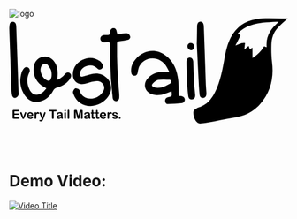 ![logo](https://github.com/user-attachments/assets/f7fceebd-0d8d-429a-80d2-813969b9979d)<?xml version="1.0" encoding="UTF-8"?>
<svg id="Layer_1" data-name="Layer 1" xmlns="http://www.w3.org/2000/svg" viewBox="0 0 405.76 153.67">
  <defs>
  </defs>
  <g>
    <path class="cls-2" d="M405.76.37c-5.06,4.7-10.51,9.07-15.15,14.23-5.88,6.54-8.39,14.92-8.62,23.72-.22,8.4-.13,16.9.9,25.21,2.9,23.48-1.8,44.37-17.56,62.06-9.66,10.84-21.58,16.74-35.53,19.05-14.21,2.36-28.33,5.37-42.5,8.02-2.81.52-5.68.69-8.53.99-.51.05-1.03.01-1.54-.03-3.6-.34-7.37-5.27-8.44-11.03-1.19-6.45-.52-8.36,3.8-10.74.99-.55,1.94-1.27,3-1.58,15-4.38,22.24-16.51,27.71-30.25,5.32-13.35,7.78-27.5,10.36-41.62,1.89-10.35,4.11-20.62,8.95-30.03,7.95-15.47,20.45-24.2,36.95-27,12.43-2.12,24.92-1.18,37.41-1,3.05.04,6.1,0,8.76,0ZM336.99,24.9c-2.55,5.15-4.98,10.06-7.42,14.97,4.83-1.65,8.89-4.51,14.01-3.58-.34,3.12-.66,5.98-1.04,9.41,2.41-2,4.29-3.56,6.33-5.24.63,1.89,1.14,3.41,1.68,5.04,1.24-.82,2.15-1.43,3.87-2.58v15.09c7.03-4.65,12.82-9.85,16.77-17.05,1.22.38,2.26.7,3.92,1.21-1.54-16.13,6.39-27.12,17.4-36.66-1.33-.36-2.4-.41-3.47-.35-6.43.39-12.89.53-19.27,1.29-10.3,1.23-20.34,3.69-29.32,9.41-2.6,1.66-4.84,3.92-7.5,6.11,1.76,1.27,2.84,2.05,4.05,2.93Z"/>
    <path class="cls-1" d="M236.42,106.75c-3.62,1.33-6.95,2.61-10.32,3.78-6.07,2.11-12.2,2.57-18.36.36-10.93-3.92-13.53-15.64-5.27-24.02,5.43-5.51,12.04-8.32,19.6-8.63,3.34-.13,6.69-.02,11.12-.02-1.89-3.47-3.13-6.31-4.84-8.81-10.01-14.63-30.17-14.46-38.7.37-1.2,2.09-1.51,4.76-2.16,7.18-.27,1.01-.21,2.13-.52,3.12-.76,2.45-2.2,4.11-4.92,3.85-2.68-.26-3.95-2.12-4.31-4.65-1.08-7.65,1.66-14.08,6.44-19.59,15.35-17.71,39.22-15.09,52.69,3.86,6.28,8.84,8.84,19.12,9.66,29.87.46,5.92.32,11.9.35,17.86,0,1.63.54,2.41,2.13,2.3.31-.02.62-.01.92.01,3.37.29,5.68,2.24,5.88,4.96.19,2.5-1.77,5.14-5.01,5.47-6.49.66-13.03.91-19.55,1.14-2.58.09-3.91-1.83-4.15-4.27-.26-2.59.87-4.54,3.36-5.43.29-.1.6-.13.9-.19,5.76-1.15,6.09-1.67,5.05-8.54ZM216.16,101.71c6.86-.2,12.76-3.13,18.47-6.5.82-.48,1.59-2.14,1.42-3.07-.17-.93-1.52-2.28-2.39-2.31-5.58-.2-11.25-.69-16.71.17-2.87.46-5.63,3.17-7.95,5.41-1.9,1.83-1.25,3.99,1.23,4.96,1.87.74,3.95.9,5.93,1.32Z"/>
    <path class="cls-1" d="M71.12,89.75c2.38-1.69,4.85-3.27,7.12-5.1,1.36-1.1,2.36-2.66,3.64-3.89,1.83-1.77,3.98-2.35,6.13-.77,2.25,1.66,2.58,4.1,1.4,6.55-2.69,5.58-7.29,9.13-12.45,11.89-2.25,1.2-4.7,2.2-7.17,2.75-2.87.64-4.65,2.18-6.05,4.8-3.78,7.04-9.26,12.18-16.62,14.87-9.31,3.4-18.15.66-24-7.59-7.32-10.34-8.81-21.79-5.18-33.95.62-2.08,1.84-4.06,3.14-5.78,1.67-2.21,3.97-3.04,6.54-1.49,2.19,1.33,2.97,4.29,1.57,7.04-3.02,5.95-3.61,12.15-2.1,18.59.48,2.04,1.3,4.03,2.17,5.94,5.05,11.05,14.75,9.11,20.72,3.46,1.4-1.33,2.56-2.94,4.11-4.76-1.81-1.08-3.18-1.94-4.58-2.73-10.16-5.73-15.77-17.26-13.73-28.94,1.3-7.47,5.59-12.7,12.79-14.3,6.88-1.53,12.69,1.25,17.02,6.96,4.45,5.87,5.14,12.82,4.82,19.98-.08,1.89-.23,3.77-.35,5.66.35.27.7.54,1.05.81ZM61.63,80.01c-.13-3.57-1.04-5.58-3.5-9.05-1.6-2.26-2.86-5.29-6.97-4.2-3.13.3-4.37,2.73-5.22,5.5-2.03,6.64,3.36,16.86,9.85,18.77,2.16.64,3.41.12,4.48-1.94,1.2-2.3,1.68-4.66,1.36-9.08Z"/>
    <path class="cls-1" d="M118.41,128.21c-11.58,0-20.88-6.48-24.82-17.36-.46-1.27-1.03-2.87-.65-3.99.58-1.72,1.64-3.88,3.05-4.51,1.29-.58,3.49.3,4.95,1.17,1,.59,1.63,2.17,2.07,3.45,2.76,8.09,10.04,11.15,17.82,10.3,5.47-.6,10.2-3.17,13.84-7.51,2.78-3.31,4.97-7.15,2.98-11.65-1.94-4.38-5.97-6.52-10.29-6.28-4.7.26-9.39,1.62-13.98,2.91-3.81,1.07-7.5,2.02-11.44.92-5.02-1.39-8.45-5.44-9.06-10.83-1.15-10.08,3.61-18.91,13.16-23.78,8.61-4.4,17.24-4.21,25.41,1.17,1.87,1.23,3.39,3.35,4.52,5.39,1.35,2.46.38,4.83-1.76,6.42-2.05,1.53-4.23,1.1-5.84-.72-5-5.65-13.42-5.81-19.72-1.59-2.91,1.95-4.82,4.57-5.68,8.01-1.05,4.2.73,6.26,4.74,5.29,4.77-1.16,9.44-2.79,14.23-3.83,12.45-2.69,24.84,5.93,26.46,18.43.67,5.18-1.14,9.88-3.85,14.13-5.34,8.41-16.4,14.46-26.14,14.46Z"/>
    <path class="cls-1" d="M146.73,37.96c.04-2.67-1.1-3.37-3.38-3.12-1.73.19-3.48.42-5.2.32-3.2-.19-5.49-2.55-5.48-5.34.02-2.75,2.39-5.08,5.54-5.28,1.84-.12,3.68-.08,5.53-.06,1.71.02,2.74-.68,2.79-2.58,0-.32.07-.63.12-.95.64-4.46,2.36-6.53,5.38-6.49,2.65.03,4.12,1.84,4.79,6.32.33,2.18,1.47,2.5,3.25,2.25,3.14-.44,6.28-.96,9.44-1.1,1.54-.07,3.49.18,4.57,1.13,1.21,1.06,2.31,3.13,2.21,4.67-.09,1.36-1.7,3.4-2.98,3.74-3.82,1.04-7.81,1.54-11.75,1.96-4.12.44-4.44.65-4.51,5-.33,23.68.84,47.28,3.06,70.84.21,2.22.28,4.48.14,6.7-.19,3.09-2.25,5.28-4.87,5.1-2.66-.18-4.4-1.91-4.68-4.65-.89-8.68-1.78-17.36-2.35-26.07-.66-9.99-1.74-44.93-1.63-52.38Z"/>
    <path class="cls-1" d="M13.51,106.38c-.06,2.09.53,4.47-.25,6.2-.73,1.64-2.71,3.33-4.4,3.71-2.23.5-4.11-1.23-4.73-3.65-.49-1.94-.79-3.97-.86-5.97C2.15,76.23,1.05,45.79,0,15.34c-.07-2.1.29-4.23.58-6.33.34-2.47,1.86-3.62,4.21-3.79,2.54-.18,4.17,1.12,4.84,3.5.45,1.61.56,3.36.58,5.05"/>
    <path class="cls-1" d="M273.71,11.5c.01-1.44.32-3.05,1.01-4.27,1.68-2.97,6.49-2.79,7.87.38.77,1.76.91,3.9.99,5.88,1,27.99,1.92,55.99,2.9,83.98.12,3.4.5,6.79.71,10.19.08,1.27.2,2.58-.01,3.82-.47,2.77-1.97,4.84-4.82,4.92-2.68.08-4.54-1.7-4.91-4.38-.61-4.41-.92-8.88-1.15-13.34-1.04-20.21-2.01-40.42-3-60.63.12,0,.31-17.7.4-26.54Z"/>
    <path class="cls-1" d="M258.27,63.55c.02-3.65,1.82-6.08,4.46-6.2,3-.14,5.22,2.29,5.38,6.11.42,10.11.67,20.24,1.2,30.34.31,5.94,1,11.86,1.6,17.78.42,4.09-1.39,6.83-4.82,7.02-2.81.16-4.8-1.31-5.3-5-.86-6.31-1.38-12.69-1.74-19.06-.27-4.88-.83-25.56-.79-30.99Z"/>
    <path class="cls-1" d="M265.1,46.72c-2.59.1-5.39-2.62-5.52-5.38-.13-2.78,1.96-5.21,4.58-5.34,2.84-.14,5.31,2.23,5.46,5.25.13,2.76-2.03,5.38-4.52,5.47Z"/>
  </g>
  <g>
    <path class="cls-2" d="M13.39,135.82h-5.88v3.16h5.41c.4,0,.7.09.89.27s.29.41.29.71-.1.53-.29.72-.49.28-.9.28h-5.41v3.67h6.08c.41,0,.72.1.93.29s.31.44.31.76-.1.55-.31.74-.52.29-.93.29h-7.09c-.57,0-.98-.13-1.23-.38s-.37-.66-.37-1.22v-9.69c0-.38.06-.68.17-.92s.29-.41.52-.52.54-.16.91-.16h6.89c.42,0,.73.09.93.28s.3.43.3.73-.1.55-.3.73-.51.28-.93.28Z"/>
    <path class="cls-2" d="M18.44,138.65l1.94,5.45,2.09-5.69c.16-.46.33-.78.48-.97s.4-.29.72-.29c.3,0,.56.1.78.31s.32.44.32.71c0,.11-.02.23-.06.37s-.08.27-.13.4-.11.26-.17.42l-2.3,5.71c-.06.16-.15.37-.25.62s-.22.47-.34.65-.28.32-.47.42-.41.15-.67.15c-.34,0-.61-.08-.81-.23s-.35-.33-.45-.51-.26-.55-.49-1.09l-2.29-5.65c-.05-.14-.11-.28-.16-.42s-.1-.28-.14-.43-.06-.27-.06-.38c0-.16.05-.33.15-.49s.24-.29.41-.4.37-.15.57-.15c.4,0,.67.11.82.34s.31.61.5,1.15Z"/>
    <path class="cls-2" d="M32.96,142.63h-4.69c0,.54.12,1.03.33,1.44s.5.73.85.94.75.32,1.17.32c.29,0,.55-.03.79-.1s.47-.17.69-.32.43-.3.62-.46.43-.39.73-.67c.12-.11.3-.16.53-.16.25,0,.45.07.6.2s.23.33.23.57c0,.22-.08.47-.25.76s-.43.57-.77.83-.77.49-1.29.66-1.11.26-1.79.26c-1.54,0-2.74-.44-3.59-1.32s-1.28-2.07-1.28-3.58c0-.71.11-1.37.32-1.97s.52-1.13.92-1.56.9-.77,1.49-1,1.25-.35,1.97-.35c.94,0,1.74.2,2.41.59s1.17.91,1.51,1.53.5,1.27.5,1.92c0,.6-.17.99-.52,1.17s-.83.27-1.46.27ZM28.26,141.26h4.35c-.06-.82-.28-1.43-.66-1.84s-.89-.61-1.52-.61-1.09.21-1.47.62-.62,1.02-.7,1.83Z"/>
    <path class="cls-2" d="M39.34,143.45v2c0,.49-.11.85-.34,1.09s-.52.36-.87.36-.63-.12-.85-.37-.33-.61-.33-1.09v-6.68c0-1.08.39-1.62,1.17-1.62.4,0,.69.13.86.38s.27.62.29,1.12c.29-.49.58-.86.88-1.12s.7-.38,1.21-.38.99.13,1.47.38.71.59.71,1c0,.29-.1.53-.3.73s-.42.29-.65.29c-.09,0-.3-.05-.64-.16s-.63-.16-.89-.16c-.35,0-.64.09-.86.28s-.4.46-.52.82-.21.8-.25,1.3-.07,1.11-.07,1.83Z"/>
    <path class="cls-2" d="M47.06,147.21l.22-.54-2.95-7.44c-.18-.43-.27-.74-.27-.93,0-.21.05-.4.16-.57s.25-.32.44-.42.38-.16.58-.16c.35,0,.61.11.78.33s.33.53.47.94l2.03,5.91,1.92-5.49c.15-.45.29-.79.41-1.05s.25-.42.39-.51.33-.13.58-.13c.18,0,.36.05.52.15s.3.23.39.39.14.34.14.52c-.02.11-.06.27-.11.47s-.12.41-.19.62l-3.13,8.19c-.27.72-.53,1.29-.79,1.7s-.6.73-1.02.94-1,.33-1.72.33-1.23-.08-1.58-.23-.53-.43-.53-.83c0-.28.08-.49.25-.64s.41-.22.74-.22c.13,0,.25.02.38.05.15.04.28.05.4.05.28,0,.49-.04.65-.12s.3-.22.43-.43.27-.5.44-.89Z"/>
    <path class="cls-2" d="M67.63,135.96h-2.85v9.36c0,.54-.12.94-.36,1.2s-.55.39-.93.39-.7-.13-.94-.4-.36-.66-.36-1.2v-9.36h-2.85c-.45,0-.78-.1-.99-.29s-.33-.46-.33-.78.11-.6.34-.79.55-.29.98-.29h8.3c.45,0,.79.1,1.01.3s.33.46.33.78-.11.58-.33.78-.56.29-1,.29Z"/>
    <path class="cls-2" d="M75.51,145.56c-.58.45-1.14.79-1.68,1.02s-1.15.34-1.82.34c-.62,0-1.16-.12-1.62-.36s-.82-.57-1.08-.99-.38-.87-.38-1.35c0-.66.21-1.22.62-1.68s.99-.77,1.71-.93c.15-.04.53-.11,1.13-.24s1.12-.24,1.55-.34.9-.23,1.4-.37c-.03-.63-.16-1.1-.38-1.39s-.69-.44-1.4-.44c-.61,0-1.07.08-1.38.25s-.57.42-.79.76-.38.56-.47.67-.29.16-.58.16c-.27,0-.5-.09-.7-.26s-.29-.39-.29-.66c0-.42.15-.83.45-1.23s.76-.73,1.4-.98,1.42-.39,2.36-.39c1.05,0,1.88.12,2.49.37s1.03.64,1.28,1.18.37,1.25.37,2.14c0,.56,0,1.04,0,1.43s0,.83-.01,1.31c0,.45.07.92.22,1.41s.22.8.22.94c0,.25-.12.47-.35.67s-.49.3-.79.3c-.25,0-.49-.12-.73-.35s-.5-.57-.76-1.01ZM75.36,142.09c-.35.13-.86.27-1.53.41s-1.14.25-1.39.32-.5.2-.74.4-.35.47-.35.82.14.67.41.93.64.38,1.08.38c.47,0,.91-.1,1.31-.31s.7-.48.88-.8c.22-.36.33-.96.33-1.79v-.34Z"/>
    <path class="cls-2" d="M81.36,136.04c-.33,0-.62-.1-.86-.31s-.36-.5-.36-.87c0-.34.12-.62.36-.84s.53-.33.85-.33.59.1.83.3.36.49.36.87-.12.66-.35.87-.51.31-.83.31ZM82.55,138.52v6.93c0,.48-.11.84-.34,1.09s-.52.37-.87.37-.64-.13-.86-.38-.33-.61-.33-1.08v-6.86c0-.47.11-.83.33-1.07s.51-.36.86-.36.64.12.87.36.34.57.34,1Z"/>
    <path class="cls-2" d="M85.02,145.46v-10.41c0-.48.11-.84.32-1.09s.5-.37.87-.37.66.12.88.36.33.61.33,1.09v10.41c0,.49-.11.85-.34,1.09s-.52.36-.87.36-.64-.13-.86-.38-.33-.61-.33-1.08Z"/>
    <path class="cls-2" d="M98.92,144.75l-2.07-8.21v8.89c0,.49-.11.86-.33,1.11s-.51.37-.87.37-.64-.12-.86-.36-.33-.61-.33-1.11v-10.2c0-.56.15-.94.44-1.14s.69-.29,1.19-.29h.81c.49,0,.84.04,1.06.13s.38.25.49.47.23.6.36,1.12l1.87,7.06,1.87-7.06c.13-.52.25-.89.36-1.12s.27-.39.49-.47.57-.13,1.06-.13h.81c.5,0,.89.1,1.19.29s.44.58.44,1.14v10.2c0,.49-.11.86-.33,1.11s-.51.37-.88.37c-.35,0-.63-.12-.85-.37s-.33-.62-.33-1.11v-8.89l-2.07,8.21c-.13.53-.24.92-.33,1.17s-.24.48-.47.68-.54.31-.95.31c-.3,0-.56-.07-.77-.2s-.38-.3-.49-.51-.21-.43-.28-.68-.14-.51-.21-.78Z"/>
    <path class="cls-2" d="M115.46,145.56c-.58.45-1.14.79-1.68,1.02s-1.15.34-1.82.34c-.62,0-1.16-.12-1.62-.36s-.82-.57-1.08-.99-.38-.87-.38-1.35c0-.66.21-1.22.62-1.68s.99-.77,1.71-.93c.15-.04.53-.11,1.13-.24s1.12-.24,1.55-.34.9-.23,1.4-.37c-.03-.63-.16-1.1-.38-1.39s-.69-.44-1.4-.44c-.61,0-1.07.08-1.38.25s-.57.42-.79.76-.38.56-.47.67-.29.16-.58.16c-.27,0-.5-.09-.7-.26s-.29-.39-.29-.66c0-.42.15-.83.45-1.23s.76-.73,1.4-.98,1.42-.39,2.36-.39c1.05,0,1.88.12,2.49.37s1.03.64,1.28,1.18.37,1.25.37,2.14c0,.56,0,1.04,0,1.43s0,.83-.01,1.31c0,.45.07.92.22,1.41s.22.8.22.94c0,.25-.12.47-.35.67s-.49.3-.79.3c-.25,0-.49-.12-.73-.35s-.5-.57-.76-1.01ZM115.3,142.09c-.35.13-.86.27-1.53.41s-1.14.25-1.39.32-.5.2-.74.4-.35.47-.35.82.14.67.41.93.64.38,1.08.38c.47,0,.91-.1,1.31-.31s.7-.48.88-.8c.22-.36.33-.96.33-1.79v-.34Z"/>
    <path class="cls-2" d="M119.78,137.37h.26v-1.44c0-.39.01-.69.03-.91s.08-.41.17-.57c.09-.16.23-.3.4-.4s.37-.15.59-.15c.3,0,.58.11.83.34.16.15.27.34.31.56s.07.53.07.94v1.63h.88c.34,0,.6.08.78.24s.27.37.27.62c0,.32-.13.55-.38.68s-.62.19-1.09.19h-.45v4.41c0,.38.01.66.04.87s.1.37.21.49.3.19.56.19c.14,0,.33-.02.57-.07s.43-.07.56-.07c.19,0,.37.08.52.23s.23.35.23.58c0,.39-.21.68-.63.89s-1.03.31-1.82.31c-.75,0-1.32-.13-1.71-.38s-.64-.6-.76-1.05-.18-1.04-.18-1.78v-4.61h-.32c-.35,0-.61-.08-.79-.25s-.27-.37-.27-.62.1-.46.29-.62.47-.24.83-.24Z"/>
    <path class="cls-2" d="M126.15,137.37h.26v-1.44c0-.39.01-.69.03-.91s.08-.41.17-.57c.09-.16.23-.3.4-.4s.37-.15.59-.15c.3,0,.58.11.83.34.16.15.27.34.31.56s.07.53.07.94v1.63h.88c.34,0,.6.08.78.24s.27.37.27.62c0,.32-.13.55-.38.68s-.62.19-1.09.19h-.45v4.41c0,.38.01.66.04.87s.1.37.21.49.3.19.56.19c.14,0,.33-.02.57-.07s.43-.07.56-.07c.19,0,.37.08.52.23s.23.35.23.58c0,.39-.21.68-.63.89s-1.03.31-1.82.31c-.75,0-1.32-.13-1.71-.38s-.64-.6-.76-1.05-.18-1.04-.18-1.78v-4.61h-.32c-.35,0-.61-.08-.79-.25s-.27-.37-.27-.62.1-.46.29-.62.47-.24.83-.24Z"/>
    <path class="cls-2" d="M139.09,142.63h-4.69c0,.54.12,1.03.33,1.44s.5.73.85.94.75.32,1.17.32c.29,0,.55-.03.79-.1s.47-.17.69-.32.43-.3.62-.46.43-.39.73-.67c.12-.11.3-.16.53-.16.25,0,.45.07.6.2s.23.33.23.57c0,.22-.08.47-.25.76s-.43.57-.77.83-.77.49-1.29.66-1.11.26-1.79.26c-1.54,0-2.74-.44-3.59-1.32s-1.28-2.07-1.28-3.58c0-.71.11-1.37.32-1.97s.52-1.13.92-1.56.9-.77,1.49-1,1.25-.35,1.97-.35c.94,0,1.74.2,2.41.59s1.17.91,1.51,1.53.5,1.27.5,1.92c0,.6-.17.99-.52,1.17s-.83.27-1.46.27ZM134.39,141.26h4.35c-.06-.82-.28-1.43-.66-1.84s-.89-.61-1.52-.61-1.09.21-1.47.62-.62,1.02-.7,1.83Z"/>
    <path class="cls-2" d="M145.47,143.45v2c0,.49-.11.85-.34,1.09s-.52.36-.87.36-.63-.12-.85-.37-.33-.61-.33-1.09v-6.68c0-1.08.39-1.62,1.17-1.62.4,0,.69.13.86.38s.27.62.29,1.12c.29-.49.58-.86.88-1.12s.7-.38,1.21-.38.99.13,1.47.38.71.59.71,1c0,.29-.1.53-.3.73s-.42.29-.65.29c-.09,0-.3-.05-.64-.16s-.63-.16-.89-.16c-.35,0-.64.09-.86.28s-.4.46-.52.82-.21.8-.25,1.3-.07,1.11-.07,1.83Z"/>
    <path class="cls-2" d="M158.25,143.78c0,.66-.16,1.23-.48,1.7s-.8.83-1.43,1.07-1.4.36-2.3.36-1.6-.13-2.21-.4-1.07-.59-1.36-.99-.44-.79-.44-1.19c0-.26.09-.49.28-.68s.42-.28.71-.28c.25,0,.45.06.58.18s.26.3.39.52c.25.43.54.75.88.96s.81.32,1.4.32c.48,0,.87-.11,1.18-.32s.46-.46.46-.73c0-.42-.16-.73-.48-.92s-.85-.38-1.58-.55c-.83-.21-1.5-.42-2.02-.65s-.93-.52-1.24-.89-.47-.82-.47-1.36c0-.48.14-.93.43-1.36s.71-.77,1.27-1.02,1.23-.38,2.03-.38c.62,0,1.18.06,1.67.19s.91.3,1.24.52.58.46.76.72.26.52.26.77c0,.28-.09.5-.28.68s-.45.26-.79.26c-.25,0-.46-.07-.63-.21s-.37-.35-.59-.63c-.18-.23-.4-.42-.64-.56s-.58-.21-1-.21-.79.09-1.08.28-.43.41-.43.69c0,.25.11.46.32.62s.5.29.85.4.85.23,1.48.39c.74.18,1.35.4,1.82.65s.83.55,1.07.89.36.73.36,1.17Z"/>
    <path class="cls-2" d="M160.97,146.92c-.36,0-.68-.12-.94-.35s-.4-.56-.4-.98c0-.36.13-.67.38-.92s.56-.39.93-.39.68.13.94.38.39.56.39.93c0,.42-.13.74-.39.98s-.57.36-.92.36Z"/>
  </g>
</svg>

<br>
<br>


# Demo Video:
[![Video Title](https://img.youtube.com/vi/OBpdgC3ulBI/0.jpg)](https://www.youtube.com/watch?v=OBpdgC3ulBI)
